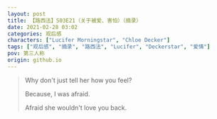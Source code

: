 ```yaml
---
layout: post
title: 【路西法】S03E21（关于被爱、害怕）（摘录）
date: 2021-02-28 03:02
categories: 观后感
characters: ["Lucifer Morningstar", "Chloe Decker"]
tags: ["观后感", "摘录", "路西法", "Lucifer", "Deckerstar", "爱情"]
pov: 第三人称
origin: github.io
---
```


> Why don't just tell her how you feel?
> 
> Because, I was afraid.
> 
> Afraid she wouldn't love you back.
